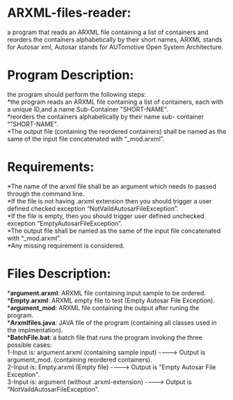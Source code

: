 # ARXML-files-reader:
a program that reads an ARXML file containing a list of containers and reorders the containers alphabetically by their short names,
ARXML stands for Autosar xml,
Autosar stands for AUTomotive Open System Architecture.
# Program Description:
the program should perform the following steps:\
*the program reads an ARXML file containing a list of containers, each with a unique ID,and a name Sub-Container "SHORT-NAME".\
*reorders the containers alphabetically by their name sub- container “"SHORT-NAME".\
*The output file (containing the reordered containers) shall be named as the same of the input file concatenated with “_mod.arxml”.
# Requirements:
*The name of the arxml file shall be an argument which needs to passed through the command line.\
*If the file is not having .arxml extension then you should trigger a user defined checked exception “NotVaildAutosarFileException”.\
*If the file is empty, then you should trigger user defined unchecked exception “EmptyAutosarFileException”.\
*The output file shall be named as the same of the input file concatenated with “_mod.arxml”.\
*Any missing requirement is considered.
# Files Description:
***argument.arxml**: ARXML file containing input sample to be ordered.\
***Empty.arxml**: ARXML empty file to test (Empty Autosar File Exception).\
***argument_mod**: ARXML file containing the output after runing the program.\
***Arxmlfiles.java**: JAVA file of the program (containing all classes used in the implmentation).\
***BatchFile.bat**: a batch file that runs the program invoking the three possible cases:\
1-Input is: argument.arxml (containing sample input) ----> Output is argument_mod. (containing reordered containers).\
2-Input is: Empty.arxml (Empty file) ----> Output is "Empty Autosar File Exception".\
3-Input is: argument (without .arxml-extension) ----> Output is  "NotVaildAutosarFileException".
